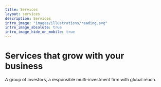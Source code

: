 ```yaml
---
title: Services
layout: services
description: Services
intro_image: "images/illustrations/reading.svg"
intro_image_absolute: true
intro_image_hide_on_mobile: true
---
```


# Services that grow with your business

A group of investors, a responsible multi-investment firm with global reach.